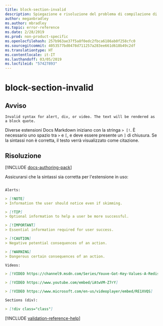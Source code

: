 ```yaml
---
title: block-section-invalid
description: Spiegazione e risoluzione del problema di compilazione di Docs block-section-invalid
author: meganbradley
ms.author: mbradley
ms.topic: error-reference
ms.date: 2/28/2019
ms.prod: non-product-specific
ms.openlocfilehash: 257b963ae37f5a8f0edc2fbca6186ab0f258cfc0
ms.sourcegitcommit: 4053577bd0478d711257a283ee661d618b49c2df
ms.translationtype: HT
ms.contentlocale: it-IT
ms.lasthandoff: 03/05/2019
ms.locfileid: "57427893"
---
```

# <a name="block-section-invalid"></a>block-section-invalid

## <a name="warning"></a>Avviso

`Invalid syntax for alert, div, or video. The text will be rendered as a block quote.`

Diverse estensioni Docs Markdown iniziano con la stringa `> [!`. È necessario uno spazio tra `>` e `[`, e deve essere presente un `]` di chiusura. Se la sintassi non è corretta, il testo verrà visualizzato come citazione.

## <a name="resolution"></a>Risoluzione

[!INCLUDE [docs-authoring-pack](includes/docs-authoring-pack.md)]

Assicurarsi che la sintassi sia corretta per l'estensione in uso:

```markdown

Alerts:

> [!NOTE]
> Information the user should notice even if skimming.

> [!TIP]
> Optional information to help a user be more successful.

> [!IMPORTANT]
> Essential information required for user success.

> [!CAUTION]
> Negative potential consequences of an action.

> [!WARNING]
> Dangerous certain consequences of an action.

Videos:

> [!VIDEO https://channel9.msdn.com/Series/Youve-Got-Key-Values-A-Redis-Jump-Start/03/player]

> [!VIDEO https://www.youtube.com/embed/iAtwVM-Z7rY]

> [!VIDEO https://www.microsoft.com/en-us/videoplayer/embed/RE1XVQS]

Sections (div):

> [!div class="class"]

```


<!--make sure to add this file to your includes folder and verify the path-->
[!INCLUDE [validation-reference-help](includes/validation-reference-help.md)]

